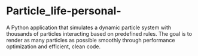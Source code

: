 # Particle_life-personal-
A Python application that simulates a dynamic particle system with thousands of particles interacting based on predefined rules. The goal is to render as many particles as possible smoothly through performance optimization and efficient, clean code.
